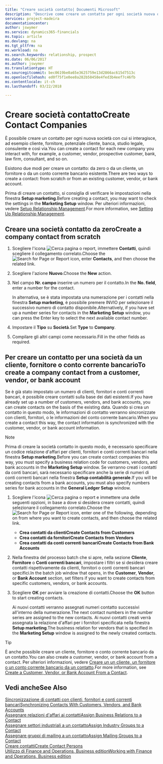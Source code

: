 ```yaml
---
title: "Creare società contatto| Documenti Microsoft"
description: "Descrive come creare un contatto per ogni società nuova o potenziale con cui si interagisce o si hanno relazioni."
services: project-madeira
documentationcenter: 
author: jswymer
ms.service: dynamics365-financials
ms.topic: article
ms.devlang: na
ms.tgt_pltfrm: na
ms.workload: na
ms.search.keywords: relationship, prospect
ms.date: 06/06/2017
ms.author: jswymer
ms.translationtype: HT
ms.sourcegitcommit: bec0619be0a65e3625759e13d2866ac615d7513c
ms.openlocfilehash: ed0f75f1e0ee8a282b58458e4fed3b4eef7c46fb
ms.contentlocale: it-ch
ms.lasthandoff: 03/22/2018

---
```

# <a name="create-contact-companies"></a><span data-ttu-id="98ecf-103">Creare società contatto</span><span class="sxs-lookup"><span data-stu-id="98ecf-103">Create Contact Companies</span></span>
<span data-ttu-id="98ecf-104">È possibile creare un contatto per ogni nuova società con cui si interagisce, ad esempio cliente, fornitore, potenziale cliente, banca, studio legale, consulente e così via.</span><span class="sxs-lookup"><span data-stu-id="98ecf-104">You can create a contact for each new company you interact with, for example, a customer, vendor, prospective customer, bank, law firm, consultant, and so on.</span></span>

<span data-ttu-id="98ecf-105">Esistono due modi per creare un contatto: da zero o da un cliente, un fornitore o da un conto corrente bancario esistente.</span><span class="sxs-lookup"><span data-stu-id="98ecf-105">There are two ways to create a contact: from scratch or from an existing customer, vendor, or bank account.</span></span>

<span data-ttu-id="98ecf-106">Prima di creare un contatto, si consiglia di verificare le impostazioni nella finestra **Setup marketing**.</span><span class="sxs-lookup"><span data-stu-id="98ecf-106">Before creating a contact, you may want to check the settings in the **Marketing Setup** window.</span></span> <span data-ttu-id="98ecf-107">Per ulteriori informazioni, vedere [Setup Relationship Management](marketing-setup-marketing.md).</span><span class="sxs-lookup"><span data-stu-id="98ecf-107">For more information, see [Setting Up Relationship Management](marketing-setup-marketing.md).</span></span>

## <a name="create-a-company-contact-from-scratch"></a><span data-ttu-id="98ecf-108">Creare una società contatto da zero</span><span class="sxs-lookup"><span data-stu-id="98ecf-108">Create a company contact from scratch</span></span>
1. <span data-ttu-id="98ecf-109">Scegliere l'icona ![Cerca pagina o report](media/ui-search/search_small.png "icona Cerca pagina o report"), immettere **Contatti**, quindi scegliere il collegamento correlato.</span><span class="sxs-lookup"><span data-stu-id="98ecf-109">Choose the ![Search for Page or Report](media/ui-search/search_small.png "Search for Page or Report icon") icon, enter **Contacts**, and then choose the related link.</span></span>
2. <span data-ttu-id="98ecf-110">Scegliere l'azione **Nuovo**.</span><span class="sxs-lookup"><span data-stu-id="98ecf-110">Choose the **New** action.</span></span>
3. <span data-ttu-id="98ecf-111">Nel campo **Nr. campo** inserire un numero per il contatto.</span><span class="sxs-lookup"><span data-stu-id="98ecf-111">In the **No. field**, enter a number for the contact.</span></span>

    <span data-ttu-id="98ecf-112">In alternativa, se è stata impostata una numerazione per i contatti nella finestra **Setup marketing**, è possibile premere INVIO per selezionare il successivo numero di contatto disponibile.</span><span class="sxs-lookup"><span data-stu-id="98ecf-112">Alternatively, if you have set up a number series for contacts in the **Marketing Setup** window, you can press the Enter key to select the next available contact number.</span></span>  
4. <span data-ttu-id="98ecf-113">Impostare il **Tipo** su **Società**.</span><span class="sxs-lookup"><span data-stu-id="98ecf-113">Set **Type** to **Company**.</span></span>
5. <span data-ttu-id="98ecf-114">Compilare gli altri campi come necessario.</span><span class="sxs-lookup"><span data-stu-id="98ecf-114">Fill in the other fields as required.</span></span>

## <a name="to-create-a-company-contact-from-a-customer-vendor-or-bank-account"></a><span data-ttu-id="98ecf-115">Per creare un contatto per una società da un cliente, fornitore o conto corrente bancario</span><span class="sxs-lookup"><span data-stu-id="98ecf-115">To create a company contact from a customer, vendor, or bank account</span></span>
<span data-ttu-id="98ecf-116">Se è già stato impostato un numero di clienti, fornitori e conti correnti bancari, è possibile creare contatti sulla base dei dati esistenti.</span><span class="sxs-lookup"><span data-stu-id="98ecf-116">If you have already set up a number of customers, vendors, and bank accounts, you can create contacts on the basis of the existing data.</span></span> <span data-ttu-id="98ecf-117">Quando si crea un contatto in questo modo, le informazioni di contatto verranno sincronizzate con clienti, fornitori, o le informazioni del conto corrente bancario.</span><span class="sxs-lookup"><span data-stu-id="98ecf-117">When you create a contact this way, the contact information is synchronized with the customer, vendor, or bank account information.</span></span>

> [!NOTE]  
>   <span data-ttu-id="98ecf-118">Prima di creare la società contatto in questo modo, è necessario specificare un codice relazione d'affari per clienti, fornitori e conti correnti bancari nella finestra **Setup marketing**.</span><span class="sxs-lookup"><span data-stu-id="98ecf-118">Before you can create contact companies this way, you must specify a business relation code for customers, vendors, and bank accounts in the **Marketing Setup** window.</span></span> <span data-ttu-id="98ecf-119">Se verranno creati i contatti da conti bancari, sarà necessario specificare anche la serie di numeri di conti correnti bancari nella finestra **Setup contabilità generale**.</span><span class="sxs-lookup"><span data-stu-id="98ecf-119">If you will be creating contacts from a bank accounts, you must also specify numbers series for bank accounts in the **General Ledger Setup** window.</span></span>

1. <span data-ttu-id="98ecf-120">Scegliere l'icona ![Cerca pagina o report](media/ui-search/search_small.png "icona Cerca pagina o report") e immettere una delle seguenti opzioni, in base a dove si desidera creare contatti, quindi selezionare il collegamento correlato.</span><span class="sxs-lookup"><span data-stu-id="98ecf-120">Choose the ![Search for Page or Report](media/ui-search/search_small.png "Search for Page or Report icon") icon, enter one of the following, depending on from where you want to create contacts, and then choose the related link.</span></span>
   * <span data-ttu-id="98ecf-121">**Crea contatti da clienti**</span><span class="sxs-lookup"><span data-stu-id="98ecf-121">**Create Contacts from Customers**</span></span>
   * <span data-ttu-id="98ecf-122">**Crea contatti da fornitori**</span><span class="sxs-lookup"><span data-stu-id="98ecf-122">**Create Contacts from Vendors**</span></span>
   * <span data-ttu-id="98ecf-123">**Crea contatti da conti correnti bancari**</span><span class="sxs-lookup"><span data-stu-id="98ecf-123">**Create Contacts from Bank Accounts**</span></span>
2. <span data-ttu-id="98ecf-124">Nella finestra del processo batch che si apre, nella sezione **Cliente**, **Fornitore** o **Conti correnti bancari**, impostare i filtri se si desidera creare contatti rispettivamente da clienti, fornitori o conti correnti bancari specifici.</span><span class="sxs-lookup"><span data-stu-id="98ecf-124">In the batch job window that opens, in the **Customer**, **Vendor**, or **Bank Account** section, set filters if you want to create contacts from specific customers, vendors, or bank accounts.</span></span>
3. <span data-ttu-id="98ecf-125">Scegliere **OK** per avviare la creazione di contatti.</span><span class="sxs-lookup"><span data-stu-id="98ecf-125">Choose the **OK** button to start creating contacts.</span></span>

    <span data-ttu-id="98ecf-126">Ai nuovi contatti verranno assegnati numeri contatto successivi all'interno della numerazione.</span><span class="sxs-lookup"><span data-stu-id="98ecf-126">The next contact numbers in the number series are assigned to the new contacts.</span></span> <span data-ttu-id="98ecf-127">Ai nuovi contatti creati verrà assegnata la relazione d'affari per i fornitori specificata nella finestra **Setup marketing**.</span><span class="sxs-lookup"><span data-stu-id="98ecf-127">The business relation for vendors that is specified in the **Marketing Setup** window is assigned to the newly created contacts.</span></span>

> [!TIP]  
>   <span data-ttu-id="98ecf-128">È anche possibile creare un cliente, fornitore o conto corrente bancario da un contatto.</span><span class="sxs-lookup"><span data-stu-id="98ecf-128">You can also create a customer, vendor, or bank account from a contact.</span></span> <span data-ttu-id="98ecf-129">Per ulteriori informazioni, vedere [Creare un un cliente, un fornitore o un conto corrente bancario da un contatto](marketing-how-create-contacts-new-customers-vendors-bank-accounts.md).</span><span class="sxs-lookup"><span data-stu-id="98ecf-129">For more information, see [Create a Customer, Vendor, or Bank Account From a Contact](marketing-how-create-contacts-new-customers-vendors-bank-accounts.md).</span></span>

## <a name="see-also"></a><span data-ttu-id="98ecf-130">Vedi anche</span><span class="sxs-lookup"><span data-stu-id="98ecf-130">See Also</span></span>
[<span data-ttu-id="98ecf-131">Sincronizzazione di contatti con clienti, fornitori e conti correnti bancari</span><span class="sxs-lookup"><span data-stu-id="98ecf-131">Synchronizing Contacts With Customers, Vendors, and Bank Accounts</span></span>](marketing-synchronize-contacts-customers-vendors-bank-accounts.md)  
[<span data-ttu-id="98ecf-132">Assegnare relazioni d'affari ai contatti</span><span class="sxs-lookup"><span data-stu-id="98ecf-132">Assign Business Relations to a Contact</span></span>](marketing-business-relations.md#AssignBusRelContact)  
[<span data-ttu-id="98ecf-133">Assegnare settori industriali a un contatto</span><span class="sxs-lookup"><span data-stu-id="98ecf-133">Assign Industry Groups to a Contact</span></span>](marketing-industry-groups.md#AssignIndustryGroupContact)  
[<span data-ttu-id="98ecf-134">Assegnare gruppi di mailing a un contatto</span><span class="sxs-lookup"><span data-stu-id="98ecf-134">Assign Mailing Groups to a Contact</span></span>](marketing-mailing-groups.md#AssignMailGroupContact)  
[<span data-ttu-id="98ecf-135">Creare contatti</span><span class="sxs-lookup"><span data-stu-id="98ecf-135">Create Contact Persons</span></span>](marketing-create-contact-persons.md)  
[<span data-ttu-id="98ecf-136">Utilizzo di Finance and Operations, Business edition</span><span class="sxs-lookup"><span data-stu-id="98ecf-136">Working with Finance and Operations, Business edition</span></span>](ui-work-product.md)

